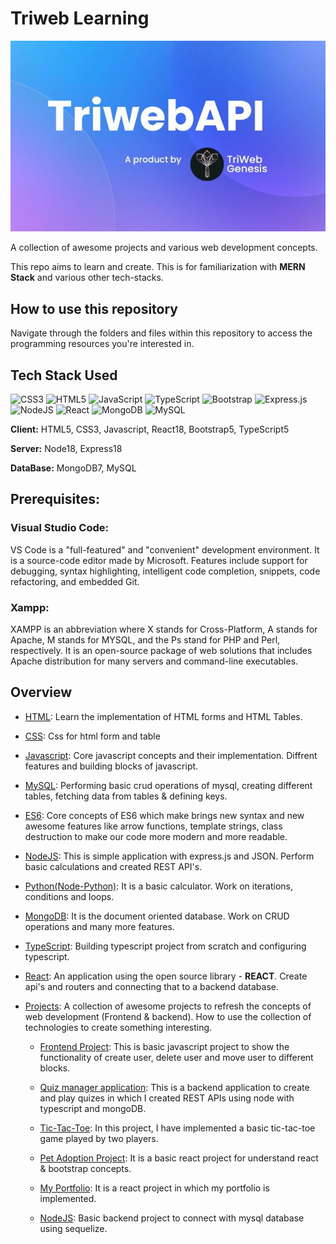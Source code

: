 # Triweb Learning

![Banner](Banner1.jpg)

A collection of awesome projects and various web development concepts.

This repo aims to learn and create. This is for familiarization with **MERN Stack** and various other tech-stacks.

## How to use this repository
Navigate through the folders and files within this repository to access the programming resources you're interested in.


## Tech Stack Used
![CSS3](https://img.shields.io/badge/css3-%231572B6.svg?style=plastic&logo=css3&logoColor=white) ![HTML5](https://img.shields.io/badge/html5-%23E34F26.svg?style=plastic&logo=html5&logoColor=white) ![JavaScript](https://img.shields.io/badge/javascript-%23323330.svg?style=plastic&logo=javascript&logoColor=%23F7DF1E) ![TypeScript](https://img.shields.io/badge/typescript-%23007ACC.svg?style=plastic&logo=typescript&logoColor=white) ![Bootstrap](https://img.shields.io/badge/bootstrap-%23563D7C.svg?style=plastic&logo=bootstrap&logoColor=white) ![Express.js](https://img.shields.io/badge/express.js-%23404d59.svg?style=plastic&logo=express&logoColor=%2361DAFB) ![NodeJS](https://img.shields.io/badge/node.js-6DA55F?style=plastic&logo=node.js&logoColor=white) ![React](https://img.shields.io/badge/react-%2320232a.svg?style=plastic&logo=react&logoColor=%2361DAFB) ![MongoDB](https://img.shields.io/badge/MongoDB-%234ea94b.svg?style=plastic&logo=mongodb&logoColor=white) ![MySQL](https://img.shields.io/badge/mysql-%2300f.svg?style=plastic&logo=mysql&logoColor=white)

**Client:** HTML5, CSS3, Javascript, React18, Bootstrap5, TypeScript5

**Server:** Node18, Express18

**DataBase:** MongoDB7, MySQL

## Prerequisites:

### Visual Studio Code:
VS Code is a "full-featured" and "convenient" development environment.
It is a source-code editor made by Microsoft. Features include support for debugging, syntax highlighting, intelligent code completion, snippets, code refactoring, and embedded Git.

### Xampp:
XAMPP is an abbreviation where X stands for Cross-Platform, A stands for Apache, M stands for MYSQL, and the Ps stand for PHP and Perl, respectively. It is an open-source package of web solutions that includes Apache distribution for many servers and command-line executables.

## Overview

* [HTML](./HTML/readme.md): 
    Learn the implementation of HTML forms and HTML Tables.

* [CSS](./CSS/readme.md): 
    Css for html form and table

* [Javascript](./Javascript/readme.md): 
    Core javascript concepts and their implementation. Diffrent features and building blocks of javascript.

* [MySQL](./MySQL/readme.md): 
    Performing basic crud operations of mysql, creating different tables, fetching data from tables & defining keys.
    
* [ES6](./ES6/readme.md): 
    Core concepts of ES6 which make brings new syntax and new awesome features like arrow functions, template strings, class destruction to make our code more modern and more readable.

* [NodeJS](./NodeJS/readme.md): 
    This is simple application with express.js and JSON. Perform basic calculations and created REST API's.
  
* [Python(Node-Python)](./Node-Python/readme.md): 
    It is a basic calculator. Work on iterations, conditions and loops.

* [MongoDB](./MongoDB/readme.md): 
    It is the document oriented database. Work on CRUD operations and many more features.

* [TypeScript](./TypeScript/readme.md): 
     Building typescript project from scratch and configuring typescript.

* [React](./React/readme.md): 
    An application using the open source library - **REACT**. Create api's and routers and connecting that to a backend database.

* [Projects](./Projects/readme.md): 
    A collection of awesome projects to refresh the concepts of web development (Frontend & backend). How to use the collection of technologies to create something interesting.
  
    * [Frontend Project](./Projects/Project-Forntend%20JS/readme.md): 
      This is basic javascript project to show the functionality of create user, delete user and move user to different blocks.

    * [Quiz manager application](./Projects/Quiz-Manager-App/readme.md): 
      This is a backend application to create and play quizes in which I created REST APIs using node with typescript and mongoDB.
    
    * [Tic-Tac-Toe](./Projects/tic-tac-toe/README.md): 
      In this project, I have implemented a basic tic-tac-toe game played by two players.
    
    * [Pet Adoption Project](./Projects/React-Project-Pet-Adoption/my-project/README.md): 
      It is a basic react project for understand react & bootstrap concepts.

    * [My Portfolio](./Projects/my-portfolio/README.md): 
      It is a react project in which my portfolio is implemented.

    * [NodeJS](./Projects/NodeJS/readme.md): 
      Basic backend project to connect with mysql database using sequelize.